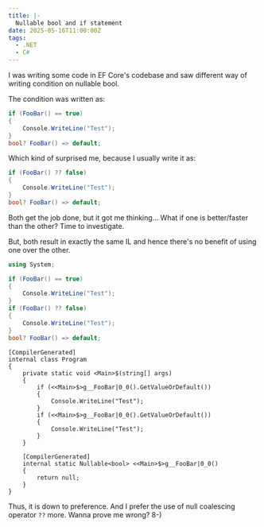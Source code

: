 ```yaml
---
title: |-
  Nullable bool and if statement
date: 2025-05-16T11:00:00Z
tags:
  - .NET
  - C#
---
```

I was writing some code in EF Core's codebase and saw different way of writing condition on nullable bool.

<!-- excerpt -->

The condition was written as:

```csharp
if (FooBar() == true)
{
    Console.WriteLine("Test");
}
bool? FooBar() => default;
```

Which kind of surprised me, because I usually write it as:

```csharp
if (FooBar() ?? false)
{
    Console.WriteLine("Test");
}
bool? FooBar() => default;
```

Both get the job done, but it got me thinking... What if one is better/faster than the other? Time to investigate.

But, both result in exactly the same IL and hence there's no benefit of using one over the other.

```csharp
using System;

if (FooBar() == true)
{
    Console.WriteLine("Test");
}
if (FooBar() ?? false)
{
    Console.WriteLine("Test");
}
bool? FooBar() => default;
```

```text
[CompilerGenerated]
internal class Program
{
    private static void <Main>$(string[] args)
    {
        if (<<Main>$>g__FooBar|0_0().GetValueOrDefault())
        {
            Console.WriteLine("Test");
        }
        if (<<Main>$>g__FooBar|0_0().GetValueOrDefault())
        {
            Console.WriteLine("Test");
        }
    }

    [CompilerGenerated]
    internal static Nullable<bool> <<Main>$>g__FooBar|0_0()
    {
        return null;
    }
}
```

Thus, it is down to preference. And I prefer the use of null coalescing operator `??` more. Wanna prove me wrong? 8-)